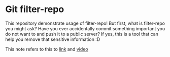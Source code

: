 # Git filter-repo

This repository demonstrate usage of filter-repo!
But first, what is filter-repo you might ask?
Have you ever accidentally commit something important you do not want to and push it to a public server?
If yes, this is a tool that can help you remove that sensitive information :D

This note refers to this to [link](https://docs.github.com/en/authentication/keeping-your-account-and-data-secure/removing-sensitive-data-from-a-repository) and [video](https://www.youtube.com/watch?v=liCAFV8Rmbs&ab_channel=RyanOrsinger)
